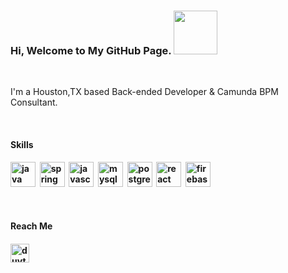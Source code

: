 <h3 align="left">Hi, Welcome to My GitHub Page. <img src="https://camo.githubusercontent.com/b0fa06ee100360ae8811a115c133de7848891e3b/68747470733a2f2f6769746875622e6769746875626173736574732e636f6d2f696d616765732f6d6f6e612d776869737065722e676966" width="70" height="70" /></h3>

<br/>
<p>I'm a Houston,TX based Back-ended Developer & Camunda BPM Consultant.</p>
<br/>
<h4>Skills<h4/> 
<p align="left">
<img src="https://devicons.github.io/devicon/devicon.git/icons/java/java-original-wordmark.svg" alt="java" width="40" height="40"/>
&nbsp<img src="https://www.vectorlogo.zone/logos/springio/springio-icon.svg" alt="spring" width="40" height="40"/>
&nbsp<img src="https://devicons.github.io/devicon/devicon.git/icons/javascript/javascript-original.svg" alt="javascript" width="40" height="40"/>
&nbsp<img src="https://devicons.github.io/devicon/devicon.git/icons/mysql/mysql-original-wordmark.svg" alt="mysql" width="40" height="40"/>
&nbsp<img src="https://devicons.github.io/devicon/devicon.git/icons/postgresql/postgresql-original-wordmark.svg" alt="postgresql" width="40" height="40"/>
&nbsp<img src="https://devicons.github.io/devicon/devicon.git/icons/react/react-original-wordmark.svg" alt="react" width="40" height="40"/>
&nbsp<img src="https://www.vectorlogo.zone/logos/firebase/firebase-icon.svg" alt="firebase" width="40" height="40"/></p>
<br/>
<h4>Reach Me<h4/> 
<p align="left">
<a href="https://linkedin.com/in/duytrg" target="blank"><img align="center" src="https://cdn.jsdelivr.net/npm/simple-icons@3.0.1/icons/linkedin.svg" alt="duytrg" height="30" width="30" /></a>
</p>
